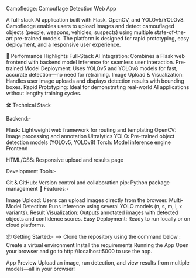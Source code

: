 Camofledge: Camouflage Detection Web App

A full-stack AI application built with Flask, OpenCV, and YOLOv5/YOLOv8. Camofledge enables users to upload images and detect camouflaged objects (people, weapons, vehicles, suspects) using multiple state-of-the-art pre-trained models. The platform is designed for rapid prototyping, easy deployment, and a responsive user experience.

🎯 Performance Highlights
Full-Stack AI Integration: Combines a Flask web frontend with backend model inference for seamless user interaction.
Pre-trained Model Deployment: Uses YOLOv5 and YOLOv8 models for fast, accurate detection—no need for retraining.
Image Upload & Visualization: Handles user image uploads and displays detection results with bounding boxes.
Rapid Prototyping: Ideal for demonstrating real-world AI applications without lengthy training cycles.

🛠️ Technical Stack

Backend:-

Flask: Lightweight web framework for routing and templating
OpenCV: Image processing and annotation
Ultralytics YOLO: Pre-trained object detection models (YOLOv5, YOLOv8)
Torch: Model inference engine
Frontend

HTML/CSS: Responsive upload and results page

Development Tools:-

Git & GitHub: Version control and collaboration
pip: Python package management
🚀 Features:-

Image Upload: Users can upload images directly from the browser.
Multi-Model Detection: Runs inference using several YOLO models (n, s, m, l, x variants).
Result Visualization: Outputs annotated images with detected objects and confidence scores.
Easy Deployment: Ready to run locally or on cloud platforms.

📦 Getting Started:-
--> Clone the repository using the command below :
Create a virtual environment
Install the requirements
Running the App
Open your browser and go to http://localhost:5000 to use the app.

App Preview
Upload an image, run detection, and view results from multiple models—all in your browser!
